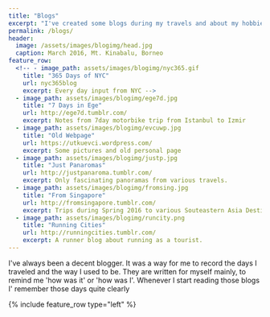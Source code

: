 ```yaml
---
title: "Blogs"
excerpt: "I've created some blogs during my travels and about my hobbies."
permalink: /blogs/
header:
  image: /assets/images/blogimg/head.jpg
  caption: March 2016, Mt. Kinabalu, Borneo
feature_row:
  <!-- - image_path: assets/images/blogimg/nyc365.gif
    title: "365 Days of NYC"
    url: nyc365blog
    excerpt: Every day input from NYC -->
  - image_path: assets/images/blogimg/ege7d.jpg
    title: "7 Days in Ege"
    url: http://ege7d.tumblr.com/
    excerpt: Notes from 7day motorbike trip from Istanbul to Izmir
  - image_path: assets/images/blogimg/evcuwp.jpg
    title: "Old Webpage"
    url: https://utkuevci.wordpress.com/
    excerpt: Some pictures and old personal page
  - image_path: assets/images/blogimg/justp.jpg
    title: "Just Panaromas"
    url: http://justpanaroma.tumblr.com/
    excerpt: Only fascinating panoramas from various travels.
  - image_path: assets/images/blogimg/fromsing.jpg
    title: "From Singapore"
    url: http://fromsingapore.tumblr.com/
    excerpt: Trips during Spring 2016 to various Souteastern Asia Destinations
  - image_path: assets/images/blogimg/runcity.png
    title: "Running Cities"
    url: http://runningcities.tumblr.com/
    excerpt: A runner blog about running as a tourist.
---
```


I've always been a decent blogger. It was a way for me to record the days I traveled and the way I used to be. They are written for myself mainly, to remind me 'how was it' or 'how was I'. Whenever I start reading those blogs I' remember those days quite clearly

{% include feature_row type="left" %}
